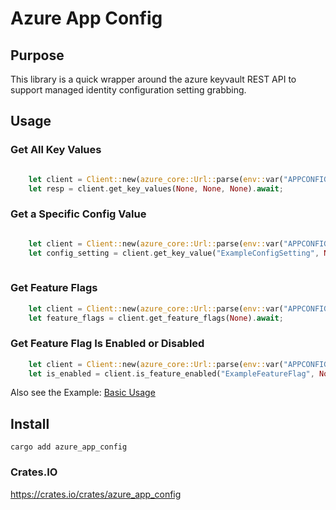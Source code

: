 # Azure App Config

## Purpose

This library is a quick wrapper around the azure keyvault REST API to support managed identity configuration setting grabbing.

## Usage


### Get All Key Values
```rust

    let client = Client::new(azure_core::Url::parse(env::var("APPCONFIG_URI").expect("Missing APPCONFIG_URI Env Var").as_str()).unwrap(), azure_identity::create_credential().unwrap());
    let resp = client.get_key_values(None, None, None).await;
```

### Get a Specific Config Value

```rust

    let client = Client::new(azure_core::Url::parse(env::var("APPCONFIG_URI").expect("Missing APPCONFIG_URI Env Var").as_str()).unwrap(), azure_identity::create_credential().unwrap());
    let config_setting = client.get_key_value("ExampleConfigSetting", None, Some("Example:"), None).await.unwrap();
    
```

### Get Feature Flags

```rust
    let client = Client::new(azure_core::Url::parse(env::var("APPCONFIG_URI").expect("Missing APPCONFIG_URI Env Var").as_str()).unwrap(), azure_identity::create_credential().unwrap());
    let feature_flags = client.get_feature_flags(None).await;
```

### Get Feature Flag Is Enabled or Disabled

```rust
    let client = Client::new(azure_core::Url::parse(env::var("APPCONFIG_URI").expect("Missing APPCONFIG_URI Env Var").as_str()).unwrap(), azure_identity::create_credential().unwrap());
    let is_enabled = client.is_feature_enabled("ExampleFeatureFlag", None).await.unwrap();
```

Also see the Example: [Basic Usage](examples/basic-usage.rs)

## Install

`cargo add azure_app_config`

### Crates.IO

https://crates.io/crates/azure_app_config